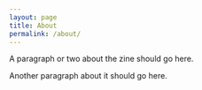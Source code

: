 ```yaml
---
layout: page
title: About
permalink: /about/
---
```


A paragraph or two about the zine should go here.

Another paragraph about it should go here.
